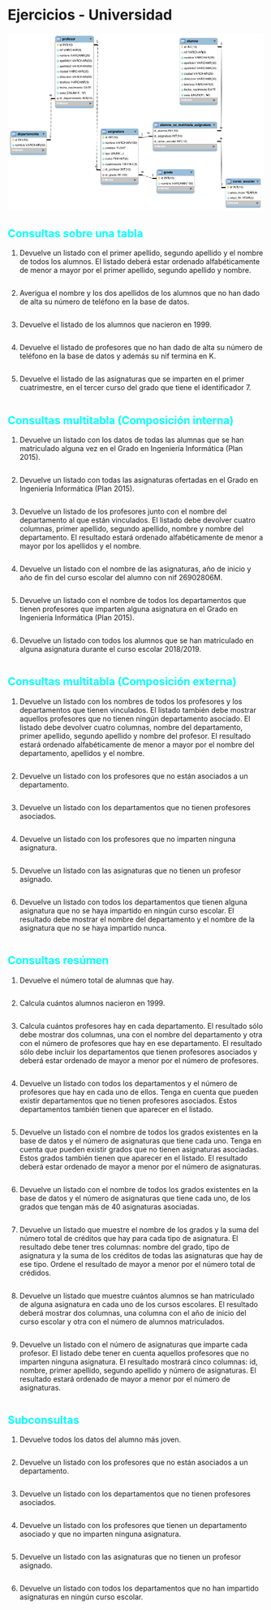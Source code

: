 # Ejercicios - Universidad

[![DER Universidad](/images/der/der-universidad.png)]()

## <span style="color:aqua">Consultas sobre una tabla</span>

1. Devuelve un listado con el primer apellido, segundo apellido y el nombre de todos los alumnos. El listado deberá estar ordenado alfabéticamente de menor a mayor por el primer apellido, segundo apellido y nombre.
    ```sql

    ```

2. Averigua el nombre y los dos apellidos de los alumnos que no han dado de alta su número de teléfono en la base de datos.
    ```sql

    ```

3. Devuelve el listado de los alumnos que nacieron en 1999.
    ```sql

    ```

4. Devuelve el listado de profesores que no han dado de alta su número de teléfono en la base de datos y además su nif termina en K.
    ```sql

    ```

5. Devuelve el listado de las asignaturas que se imparten en el primer cuatrimestre, en el tercer curso del grado que tiene el identificador 7.
    ```sql

    ```

## <span style="color:aqua">Consultas multitabla (Composición interna)<span>

1. Devuelve un listado con los datos de todas las alumnas que se han matriculado alguna vez en el Grado en Ingeniería Informática (Plan 2015).
    ```sql

    ```

2. Devuelve un listado con todas las asignaturas ofertadas en el Grado en Ingeniería Informática (Plan 2015).
    ```sql

    ```

3. Devuelve un listado de los profesores junto con el nombre del departamento al que están vinculados. El listado debe devolver cuatro columnas, primer apellido, segundo apellido, nombre y nombre del departamento. El resultado estará ordenado alfabéticamente de menor a mayor por los apellidos y el nombre.
    ```sql

    ```

4. Devuelve un listado con el nombre de las asignaturas, año de inicio y año de fin del curso escolar del alumno con nif 26902806M.
    ```sql

    ```
    
5. Devuelve un listado con el nombre de todos los departamentos que tienen profesores que imparten alguna asignatura en el Grado en Ingeniería Informática (Plan 2015).
    ```sql

    ```

6. Devuelve un listado con todos los alumnos que se han matriculado en alguna asignatura durante el curso escolar 2018/2019.
    ```sql

    ```

## <span style="color:aqua">Consultas multitabla (Composición externa)<span>

1. Devuelve un listado con los nombres de todos los profesores y los departamentos que tienen vinculados. El listado también debe mostrar aquellos profesores que no tienen ningún departamento asociado. El listado debe devolver cuatro columnas, nombre del departamento, primer apellido, segundo apellido y nombre del profesor. El resultado estará ordenado alfabéticamente de menor a mayor por el nombre del departamento, apellidos y el nombre.
    ```sql

    ```

2. Devuelve un listado con los profesores que no están asociados a un departamento.
    ```sql

    ```

3. Devuelve un listado con los departamentos que no tienen profesores asociados.
    ```sql

    ```

4. Devuelve un listado con los profesores que no imparten ninguna asignatura.
    ```sql

    ```

5. Devuelve un listado con las asignaturas que no tienen un profesor asignado.
    ```sql

    ```

6. Devuelve un listado con todos los departamentos que tienen alguna asignatura que no se haya impartido en ningún curso escolar. El resultado debe mostrar el nombre del departamento y el nombre de la asignatura que no se haya impartido nunca.
    ```sql

    ```

## <span style="color:aqua">Consultas resúmen<span>

1. Devuelve el número total de alumnas que hay.
    ```sql

    ```

2. Calcula cuántos alumnos nacieron en 1999.
    ```sql

    ```

3. Calcula cuántos profesores hay en cada departamento. El resultado sólo debe mostrar dos columnas, una con el nombre del departamento y otra con el número de profesores que hay en ese departamento. El resultado sólo debe incluir los departamentos que tienen profesores asociados y deberá estar ordenado de mayor a menor por el número de profesores.
    ```sql

    ```

4. Devuelve un listado con todos los departamentos y el número de profesores que hay en cada uno de ellos. Tenga en cuenta que pueden existir departamentos que no tienen profesores asociados. Estos departamentos también tienen que aparecer en el listado.
    ```sql

    ```

5. Devuelve un listado con el nombre de todos los grados existentes en la base de datos y el número de asignaturas que tiene cada uno. Tenga en cuenta que pueden existir grados que no tienen asignaturas asociadas. Estos grados también tienen que aparecer en el listado. El resultado deberá estar ordenado de mayor a menor por el número de asignaturas.
    ```sql

    ```

6. Devuelve un listado con el nombre de todos los grados existentes en la base de datos y el número de asignaturas que tiene cada uno, de los grados que tengan más de 40 asignaturas asociadas.
    ```sql

    ```

7. Devuelve un listado que muestre el nombre de los grados y la suma del número total de créditos que hay para cada tipo de asignatura. El resultado debe tener tres columnas: nombre del grado, tipo de asignatura y la suma de los créditos de todas las asignaturas que hay de ese tipo. Ordene el resultado de mayor a menor por el número total de crédidos.
    ```sql

    ```

8. Devuelve un listado que muestre cuántos alumnos se han matriculado de alguna asignatura en cada uno de los cursos escolares. El resultado deberá mostrar dos columnas, una columna con el año de inicio del curso escolar y otra con el número de alumnos matriculados.
    ```sql

    ```

9. Devuelve un listado con el número de asignaturas que imparte cada profesor. El listado debe tener en cuenta aquellos profesores que no imparten ninguna asignatura. El resultado mostrará cinco columnas: id, nombre, primer apellido, segundo apellido y número de asignaturas. El resultado estará ordenado de mayor a menor por el número de asignaturas.
    ```sql

    ```

## <span style="color:aqua">Subconsultas<span>

1. Devuelve todos los datos del alumno más joven.
    ```sql

    ```

2. Devuelve un listado con los profesores que no están asociados a un departamento.
    ```sql

    ```

3. Devuelve un listado con los departamentos que no tienen profesores asociados.
    ```sql

    ```
    
4. Devuelve un listado con los profesores que tienen un departamento asociado y que no imparten ninguna asignatura.
    ```sql

    ```
5. Devuelve un listado con las asignaturas que no tienen un profesor asignado.
    ```sql

    ```
    
6. Devuelve un listado con todos los departamentos que no han impartido asignaturas en ningún curso escolar.
    ```sql

    ```